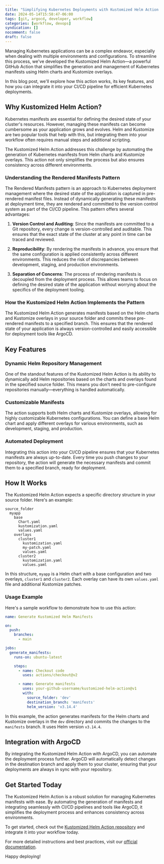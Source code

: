 ```yaml
---
title: "Simplifying Kubernetes Deployments with Kustomized Helm Action and ArgoCD"
date: 2024-05-14T15:58:47-06:00
tags: [git, argocd, developer, workflow]
categories: [workflow, devops]
syndication: []
nocomment: false
draft: false
---
```


Managing Kubernetes applications can be a complex endeavor, especially when dealing with multiple environments and configurations. To streamline this process, we've developed the Kustomized Helm Action—a powerful GitHub Action that simplifies the generation and management of Kubernetes manifests using Helm charts and Kustomize overlays.
<!--more-->
In this blog post, we'll explore how this action works, its key features, and how you can integrate it into your CI/CD pipeline for efficient Kubernetes deployments.

## Why Kustomized Helm Action?

Kubernetes manifests are essential for defining the desired state of your cluster's resources. However, managing these manifests can become cumbersome as your application grows and evolves. Helm and Kustomize are two popular tools that help with this, but integrating them into your workflow often requires manual steps and additional scripting.

The Kustomized Helm Action addresses this challenge by automating the generation of Kubernetes manifests from Helm charts and Kustomize overlays. This action not only simplifies the process but also ensures consistency across different environments.

### Understanding the Rendered Manifests Pattern

The Rendered Manifests pattern is an approach to Kubernetes deployment management where the desired state of the application is captured in pre-rendered manifest files. Instead of dynamically generating these manifests at deployment time, they are rendered and committed to the version control system as part of the CI/CD pipeline. This pattern offers several advantages:

1. **Version Control and Auditing**: Since the manifests are committed to a Git repository, every change is version-controlled and auditable. This ensures that the exact state of the cluster at any point in time can be traced and reviewed.

2. **Reproducibility**: By rendering the manifests in advance, you ensure that the same configuration is applied consistently across different environments. This reduces the risk of discrepancies between development, staging, and production environments.

3. **Separation of Concerns**: The process of rendering manifests is decoupled from the deployment process. This allows teams to focus on defining the desired state of the application without worrying about the specifics of the deployment tooling.

### How the Kustomized Helm Action Implements the Pattern

The Kustomized Helm Action generates manifests based on the Helm charts and Kustomize overlays in your source folder and commits these pre-rendered manifests to a specified branch. This ensures that the rendered state of your application is always version-controlled and easily accessible for deployment tools like ArgoCD.

## Key Features

### Dynamic Helm Repository Management

One of the standout features of the Kustomized Helm Action is its ability to dynamically add Helm repositories based on the charts and overlays found in the specified source folder. This means you don't need to pre-configure repositories manually—everything is handled automatically.

### Customizable Manifests

The action supports both Helm charts and Kustomize overlays, allowing for highly customizable Kubernetes configurations. You can define a base Helm chart and apply different overlays for various environments, such as development, staging, and production.

### Automated Deployment

Integrating this action into your CI/CD pipeline ensures that your Kubernetes manifests are always up-to-date. Every time you push changes to your repository, the action will generate the necessary manifests and commit them to a specified branch, ready for deployment.

## How It Works

The Kustomized Helm Action expects a specific directory structure in your source folder. Here's an example:

```plaintext
source_folder
  myapp
    base
      Chart.yaml
      kustomization.yaml
      values.yaml
    overlays
      cluster1
        kustomization.yaml
        my-patch.yaml
        values.yaml
      cluster2
        kustomization.yaml
        values.yaml
```

In this structure, `myapp` is a Helm chart with a base configuration and two overlays, `cluster1` and `cluster2`. Each overlay can have its own `values.yaml` file and additional Kustomize patches.

### Usage Example

Here's a sample workflow to demonstrate how to use this action:

```yaml
name: Generate Kustomized Helm Manifests

on:
  push:
    branches:
      - main

jobs:
  generate_manifests:
    runs-on: ubuntu-latest

    steps:
      - name: Checkout code
        uses: actions/checkout@v2

      - name: Generate manifests
        uses: your-github-username/kustomized-helm-action@v1
        with:
          source_folder: 'dev'
          destination_branch: 'manifests'
          helm_version: 'v3.14.4'
```

In this example, the action generates manifests for the Helm charts and Kustomize overlays in the `dev` directory and commits the changes to the `manifests` branch. It uses Helm version `v3.14.4`.

## Integration with ArgoCD

By integrating the Kustomized Helm Action with ArgoCD, you can automate the deployment process further. ArgoCD will automatically detect changes in the destination branch and apply them to your cluster, ensuring that your deployments are always in sync with your repository.

## Get Started Today

The Kustomized Helm Action is a robust solution for managing Kubernetes manifests with ease. By automating the generation of manifests and integrating seamlessly with CI/CD pipelines and tools like ArgoCD, it simplifies the deployment process and enhances consistency across environments.

To get started, check out the [Kustomized Helm Action repository](https://github.com/jamesatintegratnio/kustomized-helm-action) and integrate it into your workflow today.

For more detailed instructions and best practices, visit our [official documentation](https://github.com/JamesAtIntegratnIO/kustomized-helm-action/blob/main/README.md).

Happy deploying!
